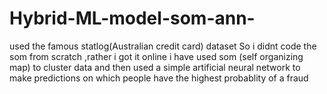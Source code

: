 # Hybrid-ML-model-som-ann-
used the famous statlog(Australian credit card) dataset
So i didnt code the som from scratch ,rather i got it online 
i have used som (self organizing map) to cluster data and then used a simple artificial neural network to make predictions on which people have the highest probablity of a fraud
